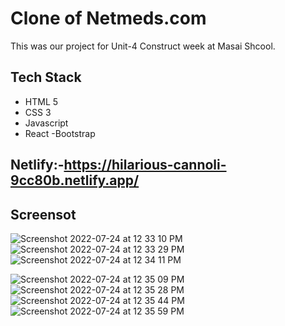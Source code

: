 # Clone of Netmeds.com
This was our project for Unit-4 Construct week at Masai Shcool.
## Tech Stack

- HTML 5
- CSS 3
- Javascript
- React
-Bootstrap
## Netlify:-https://hilarious-cannoli-9cc80b.netlify.app/

## Screensot
![Screenshot 2022-07-24 at 12 33 10 PM](https://user-images.githubusercontent.com/99678086/180636352-c45a1218-0ade-4f6f-8ea0-6c28e10abd8e.png)
![Screenshot 2022-07-24 at 12 33 29 PM](https://user-images.githubusercontent.com/99678086/180636359-8175d24c-976e-448b-8c4f-2ffe3b59a25d.png)![Screenshot 2022-07-24 at 12 34 11 PM](https://user-images.githubusercontent.com/99678086/180636369-7b9ae9da-970b-4e78-94e5-596427bec190.png)

![Screenshot 2022-07-24 at 12 35 09 PM](https://user-images.githubusercontent.com/99678086/180636390-bd6352e4-8f86-4a98-a28e-975098fc1787.png)
![Screenshot 2022-07-24 at 12 35 28 PM](https://user-images.githubusercontent.com/99678086/180636402-3fac834c-7dbe-43e3-beda-7a9248f674f0.png)
![Screenshot 2022-07-24 at 12 35 44 PM](https://user-images.githubusercontent.com/99678086/180636410-cc158e9d-0b36-41fa-9d41-d442cbcda69c.png)
![Screenshot 2022-07-24 at 12 35 59 PM](https://user-images.githubusercontent.com/99678086/180636415-7b8906f5-c234-4561-8bdf-aab276d7742d.png)
